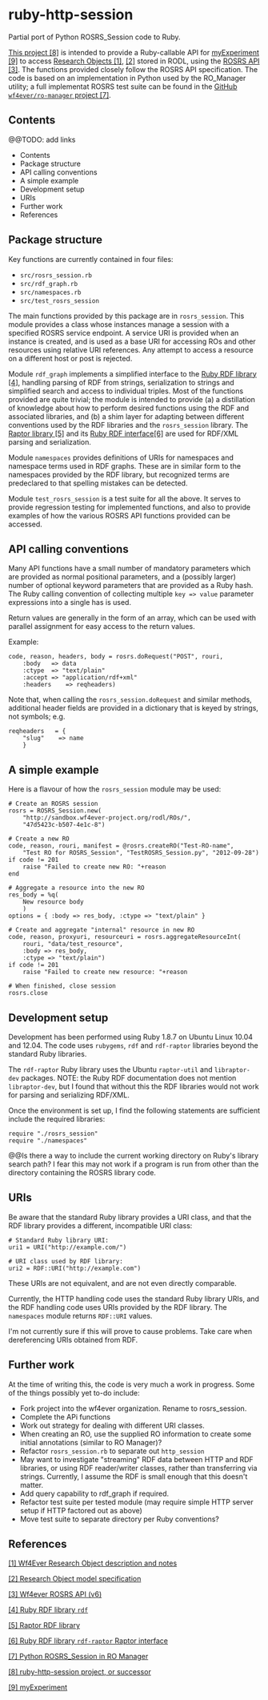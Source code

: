 ruby-http-session
=================

Partial port of Python ROSRS_Session code to Ruby.

[This project [8]][ref8] is intended to provide a Ruby-callable API for [myExperiment [9]][ref9] to access [Research Objects [1]][ref1], [[2]][ref2] stored in RODL, using the [ROSRS API [3]][ref3].  The functions provided closely follow the ROSRS API specification.  The code is based on an implementation in Python used by the RO_Manager utility; a full implementat ROSRS test suite can be found in the [GitHub `wf4ever/ro-manager` project [7]][ref7].

[ref1]: http://www.wf4ever-project.org/@@FIXME "(cf. @@ref wf4ever wiki - ROs)"

[ref2]: http://github.org/@@FIXME "@@ref github RO model doc"

[ref3]: http://www.wf4ever-project.org/@@FIXME "wf4ever wiki ROSRS API (v6)"

[ref7]: http://github.org/@@FIXME "Python ROSRS_Session in RO Manager"
 
[ref8]: http://github.org/@@FIXME "ruby-http-session project, or successor"

[ref9]: http://myexperiment.org/@@FIXME "myExperiment"


## Contents

@@TODO: add links

* Contents
* Package structure
* API calling conventions
* A simple example
* Development setup
* URIs
* Further work
* References


## Package structure

Key functions are currently contained in four files:

* `src/rosrs_session.rb`
* `src/rdf_graph.rb`
* `src/namespaces.rb`
* `src/test_rosrs_session`

The main functions provided by this package are in `rosrs_session`.  This module provides a class whose instances manage a session with a specified ROSRS service endpoint.  A service URI is provided when an instance is created, and is used as a base URI for accessing ROs and other resources using relative URI references.  Any attempt to access a resource on a different host or post is rejected.

Module `rdf_graph` implements a simplified interface to the [Ruby RDF library [4]][ref4], handling parsing of RDF from strings, serialization to strings and simplified search and access to individual triples.  Most of the functions provided are quite trivial; the module is intended to provide (a) a distillation of knowledge about how to perform desired functions using the RDF and associated libraries, and (b) a shim layer for adapting between different conventions used by the RDF libraries and the `rosrs_session` library.  The [Raptor library [5]][ref5] and its [Ruby RDF interface[6]][ref6] are used for RDF/XML parsing and serialization.

[ref4]: http://www.ruby-zzz.org/ "Ruby RDF library"

[ref5]: http://raptor.zzz.org/ "Raptor library"

[ref6]: http://www.ruby-zzz.org/ "Ruby RDF library interface to Raptor"

Module `namespaces` provides definitions of URIs for namespaces and namespace terms used in RDF graphs.  These are in similar form to the namespaces provided by the RDF library, but recognized terms are predeclared to that spelling mistakes can be detected.

Module `test_rosrs_session` is a test suite for all the above.  It serves to provide regression testing for implemented functions, and also to provide examples of how the various ROSRS API functions provided can be accessed.


## API calling conventions

Many API functions have a small number of mandatory parameters which are provided as normal positional parameters, and a (possibly larger) number of optional keyword parameters that are provided as a Ruby hash.  The Ruby calling convention of collecting multiple `key => value` parameter expressions into a single has is used.

Return values are generally in the form of an array, which can be used with parallel assignment for easy access to the return values.

Example:

    code, reason, headers, body = rosrs.doRequest("POST", rouri,
        :body   => data
        :ctype  => "text/plain"
        :accept => "application/rdf+xml"
        :headers    => reqheaders)

Note that, when calling the `rosrs_session.doRequest` and similar methods, additional header fields are provided in a dictionary that is keyed by strings, not symbols; e.g.

    reqheaders   = {
        "slug"    => name
        }


## A simple example

Here is a flavour of how the `rosrs_session` module may be used:

    # Create an ROSRS session
    rosrs = ROSRS_Session.new(
        "http://sandbox.wf4ever-project.org/rodl/ROs/", 
        "47d5423c-b507-4e1c-8")

    # Create a new RO
    code, reason, rouri, manifest = @rosrs.createRO("Test-RO-name",
        "Test RO for ROSRS_Session", "TestROSRS_Session.py", "2012-09-28")
    if code != 201
        raise "Failed to create new RO: "+reason
    end

    # Aggregate a resource into the new RO
    res_body = %q(
        New resource body
        )
    options = { :body => res_body, :ctype => "text/plain" }

    # Create and aggregate "internal" resource in new RO
    code, reason, proxyuri, resourceuri = rosrs.aggregateResourceInt(
        rouri, "data/test_resource",
        :body => res_body,
        :ctype => "text/plain")
    if code != 201
        raise "Failed to create new resource: "+reason

    # When finished, close session
    rosrs.close


## Development setup

Development has been performed using Ruby 1.8.7 on Ubuntu Linux 10.04 and 12.04.  The code uses `rubygems`, `rdf` and `rdf-raptor` libraries beyond the standard Ruby libraries.

The `rdf-raptor` Ruby library uses the Ubuntu `raptor-util` and `libraptor-dev` packages.  NOTE: the Ruby RDF documentation does not mention `libraptor-dev`, but I found that without this the RDF libraries would not work for parsing and serializing RDF/XML.

Once the environment is set up, I find the following statements are sufficient include the required libraries:

    require "./rosrs_session"
    require "./namespaces"

@@Is there a way to include the current working directory on Ruby's library search path?  I fear this may not work if a program is run from other than the directory containing the ROSRS library code.


## URIs

Be aware that the standard Ruby library provides a URI class, and that the RDF library provides a different, incompatible URI class:

    # Standard Ruby library URI:
    uri1 = URI("http://example.com/")
    
    # URI class used by RDF library:
    uri2 = RDF::URI("http://example.com")

These URIs are not equivalent, and are not even directly comparable.

Currently, the HTTP handling code uses the standard Ruby library URIs, and the RDF handling code uses URIs provided by the RDF library.  The `namespaces` module returns `RDF::URI` values.

I'm not currently sure if this will prove to cause problems.  Take care when dereferencing URIs obtained from RDF.


## Further work

At the time of writing this, the code is very much a work in progress.  Some of the things possibly yet to-do include:

* Fork project into the wf4ever organization.  Rename to rosrs_session.
* Complete the APi functions
* Work out strategy for dealing with different URI classes.
* When creating an RO, use the supplied RO information to create some initial annotations (similar to RO Manager)?
* Refactor `rosrs_session.rb` to separate out `http_session`
* May want to investigate "streaming" RDF data between HTTP and RDF libraries, or using RDF reader/writer classes, rather than transferring via strings.  Currently, I assume the RDF is small enough that this doesn't matter.
* Add query capability to rdf_graph if required.
* Refactor test suite per tested module (may require simple HTTP server setup if HTTP factored out as above)
* Move test suite to separate directory per Ruby conventions?


## References

[[1] Wf4Ever Research Object description and notes][ref1]

[[2] Research Object model specification][ref2]

[[3] Wf4ever ROSRS API (v6)][ref3]

[[4] Ruby RDF library `rdf`][ref4]

[[5] Raptor RDF library][ref5]

[[6] Ruby RDF library `rdf-raptor` Raptor interface][ref6]

[[7] Python ROSRS_Session in RO Manager][ref7]
 
[[8] ruby-http-session project, or successor][ref8]

[[9] myExperiment][ref9]

